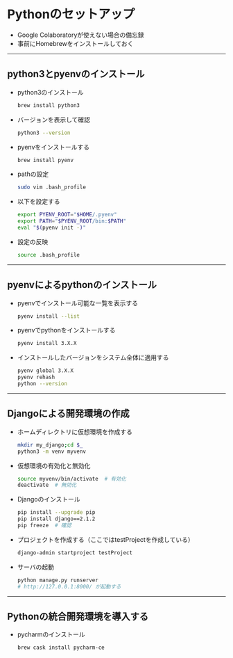 # Pythonのセットアップ

* Google Colaboratoryが使えない場合の備忘録
* 事前にHomebrewをインストールしておく

***

## python3とpyenvのインストール

* python3のインストール

  ```bash
  brew install python3
  ```

* バージョンを表示して確認

  ```bash
  python3 --version
  ```

* pyenvをインストールする

  ```bash
  brew install pyenv
  ```

* pathの設定

  ```bash
  sudo vim .bash_profile
  ```

* 以下を設定する

  ```bash
  export PYENV_ROOT="$HOME/.pyenv"
  export PATH="$PYENV_ROOT/bin:$PATH"
  eval "$(pyenv init -)"
  ```

* 設定の反映

  ```bash
  source .bash_profile
  ```

***

## pyenvによるpythonのインストール

* pyenvでインストール可能な一覧を表示する

  ```bash
  pyenv install --list
  ```

* pyenvでpythonをインストールする

  ```bash
  pyenv install 3.X.X
  ```

* インストールしたバージョンをシステム全体に適用する

  ```bash
  pyenv global 3.X.X
  pyenv rehash
  python --version
  ```

***

## Djangoによる開発環境の作成

* ホームディレクトリに仮想環境を作成する

  ```bash
  mkdir my_django;cd $_
  python3 -m venv myvenv
  ```

* 仮想環境の有効化と無効化

  ```bash
  source myvenv/bin/activate  # 有効化
  deactivate  # 無効化
  ```

* Djangoのインストール

  ```bash
  pip install --upgrade pip
  pip install django==2.1.2
  pip freeze  # 確認
  ```

* プロジェクトを作成する（ここではtestProjectを作成している）

  ```bash
  django-admin startproject testProject
  ```

* サーバの起動

  ```bash
  python manage.py runserver
  # http://127.0.0.1:8000/ が起動する
  ```

***

## Pythonの統合開発環境を導入する

* pycharmのインストール

  ```bash
  brew cask install pycharm-ce
  ```
